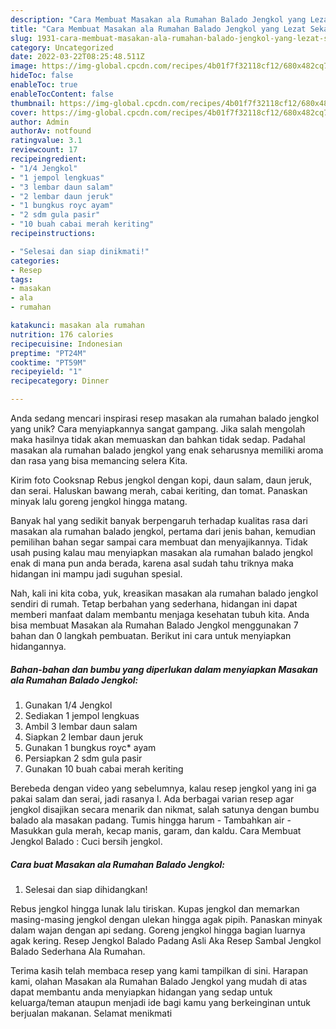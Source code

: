 ```yaml
---
description: "Cara Membuat Masakan ala Rumahan Balado Jengkol yang Lezat Sekali"
title: "Cara Membuat Masakan ala Rumahan Balado Jengkol yang Lezat Sekali"
slug: 1931-cara-membuat-masakan-ala-rumahan-balado-jengkol-yang-lezat-sekali
category: Uncategorized
date: 2022-03-22T08:25:48.511Z
image: https://img-global.cpcdn.com/recipes/4b01f7f32118cf12/680x482cq70/masakan-ala-rumahan-balado-jengkol-foto-resep-utama.jpg
hideToc: false
enableToc: true
enableTocContent: false
thumbnail: https://img-global.cpcdn.com/recipes/4b01f7f32118cf12/680x482cq70/masakan-ala-rumahan-balado-jengkol-foto-resep-utama.jpg
cover: https://img-global.cpcdn.com/recipes/4b01f7f32118cf12/680x482cq70/masakan-ala-rumahan-balado-jengkol-foto-resep-utama.jpg
author: Admin
authorAv: notfound
ratingvalue: 3.1
reviewcount: 17
recipeingredient:
- "1/4 Jengkol"
- "1 jempol lengkuas"
- "3 lembar daun salam"
- "2 lembar daun jeruk"
- "1 bungkus royc ayam"
- "2 sdm gula pasir"
- "10 buah cabai merah keriting"
recipeinstructions:

- "Selesai dan siap dinikmati!"
categories:
- Resep
tags:
- masakan
- ala
- rumahan

katakunci: masakan ala rumahan 
nutrition: 176 calories
recipecuisine: Indonesian
preptime: "PT24M"
cooktime: "PT59M"
recipeyield: "1"
recipecategory: Dinner

---
```





Anda sedang mencari inspirasi resep masakan ala rumahan balado jengkol yang unik? Cara menyiapkannya sangat gampang. Jika salah mengolah maka hasilnya tidak akan memuaskan dan bahkan tidak sedap. Padahal masakan ala rumahan balado jengkol yang enak seharusnya memiliki aroma dan rasa yang bisa memancing selera Kita.





Kirim foto Cooksnap Rebus jengkol dengan kopi, daun salam, daun jeruk, dan serai. Haluskan bawang merah, cabai keriting, dan tomat. Panaskan minyak lalu goreng jengkol hingga matang.

Banyak hal yang sedikit banyak berpengaruh terhadap kualitas rasa dari masakan ala rumahan balado jengkol, pertama dari jenis bahan, kemudian pemilihan bahan segar sampai cara membuat dan menyajikannya. Tidak usah pusing kalau mau menyiapkan masakan ala rumahan balado jengkol enak di mana pun anda berada, karena asal sudah tahu triknya maka hidangan ini mampu jadi suguhan spesial.






Nah, kali ini kita coba, yuk, kreasikan masakan ala rumahan balado jengkol sendiri di rumah. Tetap berbahan yang sederhana, hidangan ini dapat memberi manfaat dalam membantu menjaga kesehatan tubuh kita. Anda bisa membuat Masakan ala Rumahan Balado Jengkol menggunakan 7 bahan dan 0 langkah pembuatan. Berikut ini cara untuk menyiapkan hidangannya.

<!--inarticleads1-->

##### Bahan-bahan dan bumbu yang diperlukan dalam menyiapkan Masakan ala Rumahan Balado Jengkol:

1. Gunakan 1/4 Jengkol
1. Sediakan 1 jempol lengkuas
1. Ambil 3 lembar daun salam
1. Siapkan 2 lembar daun jeruk
1. Gunakan 1 bungkus royc* ayam
1. Persiapkan 2 sdm gula pasir
1. Gunakan 10 buah cabai merah keriting


Berebeda dengan video yang sebelumnya, kalau resep jengkol yang ini ga pakai salam dan serai, jadi rasanya l. Ada berbagai varian resep agar jengkol disajikan secara menarik dan nikmat, salah satunya dengan bumbu balado ala masakan padang. Tumis hingga harum - Tambahkan air - Masukkan gula merah, kecap manis, garam, dan kaldu. Cara Membuat Jengkol Balado : Cuci bersih jengkol. 

<!--inarticleads2-->

##### Cara buat Masakan ala Rumahan Balado Jengkol:


1. Selesai dan siap dihidangkan!

Rebus jengkol hingga lunak lalu tiriskan. Kupas jengkol dan memarkan masing-masing jengkol dengan ulekan hingga agak pipih. Panaskan minyak dalam wajan dengan api sedang. Goreng jengkol hingga bagian luarnya agak kering. Resep Jengkol Balado Padang Asli Aka Resep Sambal Jengkol Balado Sederhana Ala Rumahan. 

Terima kasih telah membaca resep yang kami tampilkan di sini. Harapan kami, olahan Masakan ala Rumahan Balado Jengkol yang mudah di atas dapat membantu anda menyiapkan hidangan yang sedap untuk keluarga/teman ataupun menjadi ide bagi kamu yang berkeinginan untuk berjualan makanan. Selamat menikmati
